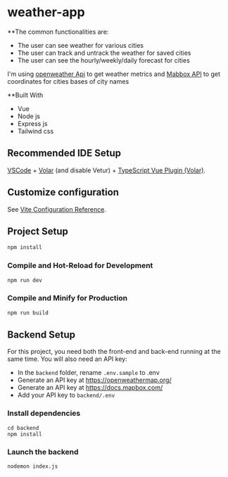 # weather-app

**The common functionalities are:
* The user can see weather for various cities
* The user can track and untrack the weather for saved cities
* The user can see the hourly/weekly/daily forecast for cities

I'm using [openweather Api](url) to get weather metrics and [Mabbox API](url) to get coordinates for cities bases of city names

**Built With
* Vue
* Node js
* Express js
* Tailwind css

## Recommended IDE Setup

[VSCode](https://code.visualstudio.com/) + [Volar](https://marketplace.visualstudio.com/items?itemName=Vue.volar) (and disable Vetur) + [TypeScript Vue Plugin (Volar)](https://marketplace.visualstudio.com/items?itemName=Vue.vscode-typescript-vue-plugin).

## Customize configuration

See [Vite Configuration Reference](https://vitejs.dev/config/).

## Project Setup

```sh
npm install
```

### Compile and Hot-Reload for Development

```sh
npm run dev
```

### Compile and Minify for Production

```sh
npm run build
```

## Backend Setup

For this project, you need both the front-end
and back-end running at the same time. You will
also need an API key:

- In the `backend` folder, rename `.env.sample` to .env
- Generate an API key at https://openweathermap.org/ 
- Generate an API key at https://docs.mapbox.com/
- Add your API key to `backend/.env`

### Install dependencies

```
cd backend
npm install
```

### Launch the backend
```
nodemon index.js
```
